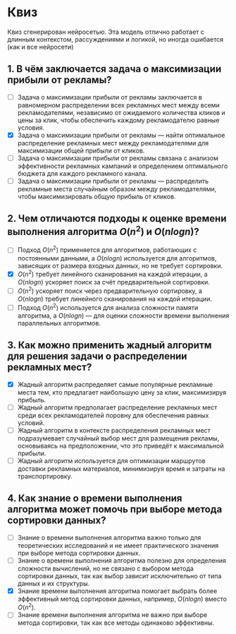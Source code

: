 # Квиз
Квиз сгенерирован нейросетью. Эта модель отлично работает с длинным контекстом, рассуждениями и логикой, но иногда ошибается (как и все нейросети)


## 1. В чём заключается задача о максимизации прибыли от рекламы?
- [ ] Задача о максимизации прибыли от рекламы заключается в равномерном распределении всех рекламных мест между всеми рекламодателями, независимо от ожидаемого количества кликов и цены за клик, чтобы обеспечить каждому рекламодателю равные условия.
- [x] Задача о максимизации прибыли от рекламы — найти оптимальное распределение рекламных мест между рекламодателями для максимизации общей прибыли от кликов.
- [ ] Задача о максимизации прибыли от рекламы связана с анализом эффективности рекламных кампаний и определением оптимального бюджета для каждого рекламного канала.
- [ ] Задача о максимизации прибыли от рекламы — распределить рекламные места случайным образом между рекламодателями, чтобы максимизировать общую прибыль от кликов.

## 2. Чем отличаются подходы к оценке времени выполнения алгоритма $O(n^2)$ и $O(nlogn)$?
- [ ] Подход $O(n^2)$ применяется для алгоритмов, работающих с постоянными данными, а $O(nlogn)$ используется для алгоритмов, зависящих от размера входных данных, но не требует сортировки.
- [x] $O(n^2)$ требует линейного сканирования на каждой итерации, а $O(nlogn)$ ускоряет поиск за счёт предварительной сортировки.
- [ ] $O(n^2)$ ускоряет поиск через предварительную сортировку, а $O(nlogn)$ требует линейного сканирования на каждой итерации.
- [ ] Подход $O(n^2)$ используется для анализа сложности памяти алгоритма, а $O(nlogn)$ — для оценки сложности времени выполнения параллельных алгоритмов.

## 3. Как можно применить жадный алгоритм для решения задачи о распределении рекламных мест?
- [x] Жадный алгоритм распределяет самые популярные рекламные места тем, кто предлагает наибольшую цену за клик, максимизируя прибыль.
- [ ] Жадный алгоритм предполагает распределение рекламных мест среди всех рекламодателей поровну для обеспечения равных условий.
- [ ] Жадный алгоритм в контексте распределения рекламных мест подразумевает случайный выбор мест для размещения рекламы, основываясь на предположении, что это приведёт к максимальной прибыли.
- [ ] Жадный алгоритм используется для оптимизации маршрутов доставки рекламных материалов, минимизируя время и затраты на транспортировку.

## 4. Как знание о времени выполнения алгоритма может помочь при выборе метода сортировки данных?
- [ ] Знание о времени выполнения алгоритма важно только для теоретических исследований и не имеет практического значения при выборе метода сортировки данных.
- [ ] Знание о времени выполнения алгоритма полезно для определения сложности вычислений, но не связано с выбором метода сортировки данных, так как выбор зависит исключительно от типа данных и их структуры.
- [x] Знание времени выполнения алгоритма помогает выбрать более эффективный метод сортировки данных, например, $O(nlogn)$ вместо $O(n^2)$.
- [ ] Знание времени выполнения алгоритма не важно при выборе метода сортировки, так как все методы одинаково эффективны.
